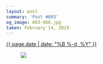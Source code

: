 ```yaml
---
layout: post
summary: 'Post #803'
og_image: 803-960.jpg
taken: February 14, 2019
---
```


<div class="post">
 <time>
  <a href="/803">
   {{ page.date | date: "%B %-d, %Y" }}
  </a>
 </time>
 <a href="/803">
  <figure data-taken="2/14/2019">
   <img sizes="(min-width: 700px) 50vw, calc(100vw - 2rem)" src="{{ site.assets_url }}/803-480.jpg" srcset="{{ site.assets_url }}/803-240.jpg 240w, {{ site.assets_url }}/803-480.jpg 480w, {{ site.assets_url }}/803-720.jpg 720w, {{ site.assets_url }}/803-960.jpg 960w"/>
  </figure>
 </a>
</div>
